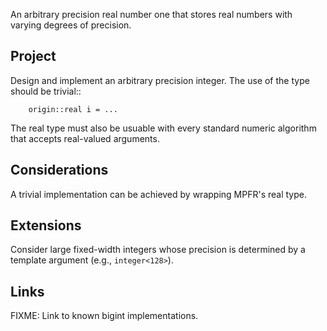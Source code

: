 An arbitrary precision real number one that stores real numbers with varying
degrees of precision.

## Project ##

Design and implement an arbitrary precision integer. The use of the type
should be trivial::

```
	origin::real i = ...
```

The real type must also be usuable with every standard numeric algorithm that
accepts real-valued arguments.

## Considerations ##

A trivial implementation can be achieved by wrapping MPFR's real type.

## Extensions ##

Consider large fixed-width integers whose precision is determined by a
template argument (e.g., `integer<128>`).

## Links ##

FIXME: Link to known bigint implementations.